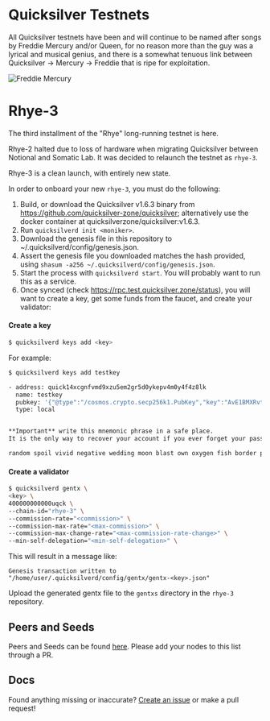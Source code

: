# Quicksilver Testnets

All Quicksilver testnets have been and will continue to be named after songs by Freddie Mercury and/or Queen, for no reason more than the guy was a lyrical and musical genius, and there is a somewhat tenuous link between Quicksilver -> Mercury -> Freddie that is ripe for exploitation.

![Freddie Mercury](https://static.miraheze.org/nonciclopediawiki/thumb/8/84/Freddie_Mercury_simpson.png/200px-Freddie_Mercury_simpson.png)

# Rhye-3

The third installment of the "Rhye" long-running testnet is here.

Rhye-2 halted due to loss of hardware when migrating Quicksilver between Notional and Somatic Lab. It was decided to relaunch the testnet as `rhye-3`.

Rhye-3 is a clean launch, with entirely new state.

In order to onboard your new `rhye-3`, you must do the following:

1. Build, or download the Quicksilver v1.6.3 binary from https://github.com/quicksilver-zone/quicksilver; alternatively use the docker container at quicksilverzone/quicksilver:v1.6.3.
2. Run `quicksilverd init <moniker>`.
3. Download the genesis file in this repository to ~/.quicksilverd/config/genesis.json.
4. Assert the genesis file you downloaded matches the hash provided, using `shasum -a256 ~/.quicksilverd/config/genesis.json`.
5. Start the process with `quicksilverd start`. You will probably want to run this as a service.
6. Once synced (check https://rpc.test.quicksilver.zone/status), you will want to create a key, get some funds from the faucet, and create your validator:

#### Create a key

```sh
$ quicksilverd keys add <key>
```

For example:

```sh
$ quicksilverd keys add testkey

- address: quick14xcgnfvmd9xzu5em2gr5d0ykepv4m0y4f4z8lk
  name: testkey
  pubkey: '{"@type":"/cosmos.crypto.secp256k1.PubKey","key":"AvE1BMXRvtydR95jRdrGzWOVpmlC1Uf6V5SazxxFTECa"}'
  type: local


**Important** write this mnemonic phrase in a safe place.
It is the only way to recover your account if you ever forget your password.

random spoil vivid negative wedding moon blast own oxygen fish border project cabbage agent belt dress body absent book tiny myself reflect minimum supreme
```

#### Create a validator

```sh
$ quicksilverd gentx \
<key> \
400000000000uqck \
--chain-id="rhye-3" \
--commission-rate="<commission>" \
--commission-max-rate="<max-commission>" \
--commission-max-change-rate="<max-commission-rate-change>" \
--min-self-delegation="<min-self-delegation>" \
```

This will result in a message like:

```
Genesis transaction written to "/home/user/.quicksilverd/config/gentx/gentx-<key>.json"
```

Upload the generated gentx file to the `gentxs` directory in the `rhye-3` repository.

## Peers and Seeds

Peers and Seeds can be found [here](./rhye-3/PEERS.md). Please add your nodes to this list through a PR.

## Docs

Found anything missing or inaccurate? [Create an issue](https://github.com/quicksilver-zone/networks/issues) or make a pull request!
